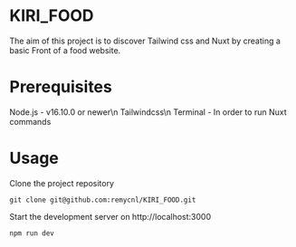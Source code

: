 # KIRI_FOOD
The aim of this project is to discover Tailwind css and Nuxt by creating a basic Front of a food website.

# Prerequisites
Node.js - v16.10.0 or newer\n
Tailwindcss\n
Terminal - In order to run Nuxt commands

# Usage
Clone the project repository

    git clone git@github.com:remycnl/KIRI_FOOD.git

Start the development server on http://localhost:3000

    npm run dev
